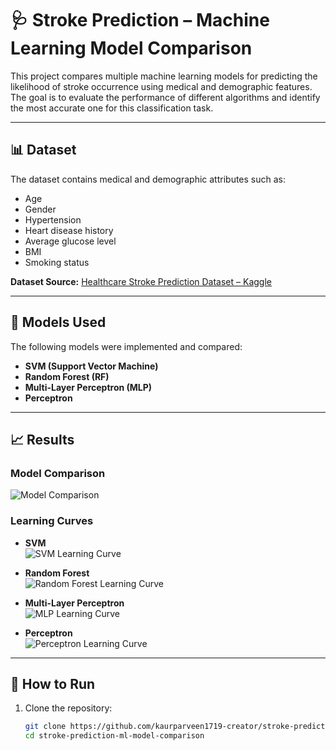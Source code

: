 # 🩺 Stroke Prediction – Machine Learning Model Comparison

This project compares multiple machine learning models for predicting the likelihood of stroke occurrence using medical and demographic features.  
The goal is to evaluate the performance of different algorithms and identify the most accurate one for this classification task.

---

## 📊 Dataset
The dataset contains medical and demographic attributes such as:
- Age  
- Gender  
- Hypertension  
- Heart disease history  
- Average glucose level  
- BMI  
- Smoking status  

**Dataset Source:** [Healthcare Stroke Prediction Dataset – Kaggle](https://www.kaggle.com/datasets/parveenkaur17/healthcare-stroke-prediction-dataset)

---

## 🤖 Models Used
The following models were implemented and compared:
- **SVM (Support Vector Machine)**
- **Random Forest (RF)**
- **Multi-Layer Perceptron (MLP)**
- **Perceptron**

---

## 📈 Results

### Model Comparison  
![Model Comparison](Model_comparison.png)

### Learning Curves  
- **SVM**  
  ![SVM Learning Curve](learning_curve_SVM.png)  

- **Random Forest**  
  ![Random Forest Learning Curve](learning_curve_RF.png)  

- **Multi-Layer Perceptron**  
  ![MLP Learning Curve](learning_curve_MLP.png)  

- **Perceptron**  
  ![Perceptron Learning Curve](learning_curve_precptron.png)  

---

## 🚀 How to Run
1. Clone the repository:  
   ```bash
   git clone https://github.com/kaurparveen1719-creator/stroke-prediction-ml-model-comparison.git
   cd stroke-prediction-ml-model-comparison
